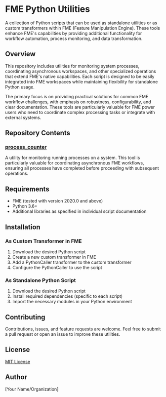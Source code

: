 # FME Python Utilities

A collection of Python scripts that can be used as standalone utilities or as custom transformers within FME (Feature Manipulation Engine). These tools enhance FME's capabilities by providing additional functionality for workflow automation, process monitoring, and data transformation.

## Overview

This repository includes utilities for monitoring system processes, coordinating asynchronous workspaces, and other specialized operations that extend FME's native capabilities. Each script is designed to be easily integrated into FME workspaces while maintaining flexibility for standalone Python usage.

The primary focus is on providing practical solutions for common FME workflow challenges, with emphasis on robustness, configurability, and clear documentation. These tools are particularly valuable for FME power users who need to coordinate complex processing tasks or integrate with external systems.

## Repository Contents

### [process_counter](./process_counter)
A utility for monitoring running processes on a system. This tool is particularly valuable for coordinating asynchronous FME workflows, ensuring all processes have completed before proceeding with subsequent operations.

## Requirements

- FME (tested with version 2020.0 and above)
- Python 3.6+
- Additional libraries as specified in individual script documentation

## Installation

### As Custom Transformer in FME
1. Download the desired Python script
2. Create a new custom transformer in FME
3. Add a PythonCaller transformer to the custom transformer
4. Configure the PythonCaller to use the script

### As Standalone Python Script
1. Download the desired Python script
2. Install required dependencies (specific to each script)
3. Import the necessary modules in your Python environment

## Contributing

Contributions, issues, and feature requests are welcome. Feel free to submit a pull request or open an issue to improve these utilities.

## License

[MIT License](LICENSE)

## Author

[Your Name/Organization]